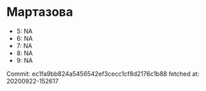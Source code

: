 # Мартазова
- 5: NA
- 6: NA
- 7: NA
- 8: NA
- 9: NA

Commit: ec1fa9bb824a5456542ef3cecc1cf8d2176c1b88
 fetched at: 20200922-152617
